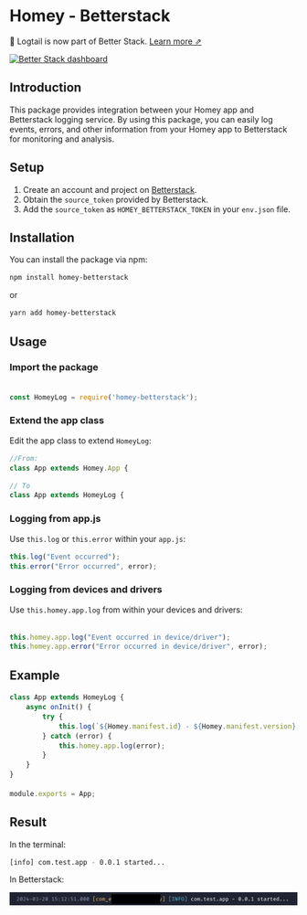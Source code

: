 # Homey - Betterstack
📣 Logtail is now part of Better Stack. [Learn more ⇗](https://betterstack.com/press/introducing-better-stack/)

[![Better Stack dashboard](https://github.com/logtail/logtail-js/assets/10132717/96b422e7-3026-49c1-bd45-a946c37211d0)](https://betterstack.com/logs)

## Introduction

This package provides integration between your Homey app and Betterstack logging service. By using this package, you can easily log events, errors, and other information from your Homey app to Betterstack for monitoring and analysis.

## Setup

1. Create an account and project on [Betterstack](https://betterstack.com/logs).
2. Obtain the `source_token` provided by Betterstack.
3. Add the `source_token` as `HOMEY_BETTERSTACK_TOKEN` in your `env.json` file.

## Installation

You can install the package via npm:

```bash
npm install homey-betterstack
```

or 

```bash
yarn add homey-betterstack
```

## Usage
### Import the package

```javascript

const HomeyLog = require('homey-betterstack');
```

### Extend the app class

Edit the app class to extend `HomeyLog`:

```javascript
//From:
class App extends Homey.App {
```


```javascript
// To
class App extends HomeyLog {
```

### Logging from app.js

Use `this.log` or `this.error` within your `app.js`:

```javascript
this.log("Event occurred");
this.error("Error occurred", error);
```

### Logging from devices and drivers

Use `this.homey.app.log` from within your devices and drivers:

```javascript

this.homey.app.log("Event occurred in device/driver");
this.homey.app.error("Error occurred in device/driver", error);
```

## Example
```javascript
class App extends HomeyLog {
    async onInit() {
        try {       
            this.log(`${Homey.manifest.id} - ${Homey.manifest.version} started...`);
        } catch (error) {
            this.homey.app.log(error);
        }
    }
}

module.exports = App;

```

## Result
In the terminal:

```bash
[info] com.test.app - 0.0.1 started...
```

In Betterstack:

<img src="https://github.com/martijnpoppen/homey-betterstack/blob/main/assets/image1.png?raw=true">

